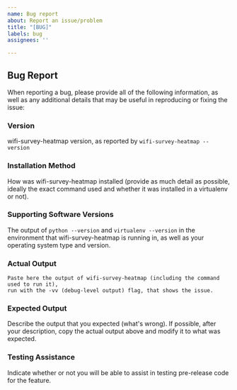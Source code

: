 ```yaml
---
name: Bug report
about: Report an issue/problem
title: "[BUG]"
labels: bug
assignees: ''

---
```


## Bug Report

When reporting a bug, please provide all of the following information,
as well as any additional details that may be useful in reproducing or fixing
the issue:

### Version

wifi-survey-heatmap version, as reported by ``wifi-survey-heatmap --version``

### Installation Method

How was wifi-survey-heatmap installed (provide as much detail as possible, ideally
the exact command used and whether it was installed in a virtualenv or not).

### Supporting Software Versions

The output of ``python --version`` and ``virtualenv --version`` in the environment
that wifi-survey-heatmap is running in, as well as your operating system type and version.

### Actual Output

```
Paste here the output of wifi-survey-heatmap (including the command used to run it),
run with the -vv (debug-level output) flag, that shows the issue.
```

### Expected Output

Describe the output that you expected (what's wrong). If possible, after your description,
copy the actual output above and modify it to what was expected.

### Testing Assistance

Indicate whether or not you will be able to assist in testing pre-release
code for the feature.

